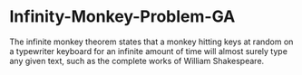 # Infinity-Monkey-Problem-GA
 The infinite monkey theorem states that a monkey hitting keys at random on a typewriter keyboard for an infinite amount of time will almost surely type any given text, such as the complete works of William Shakespeare. 

